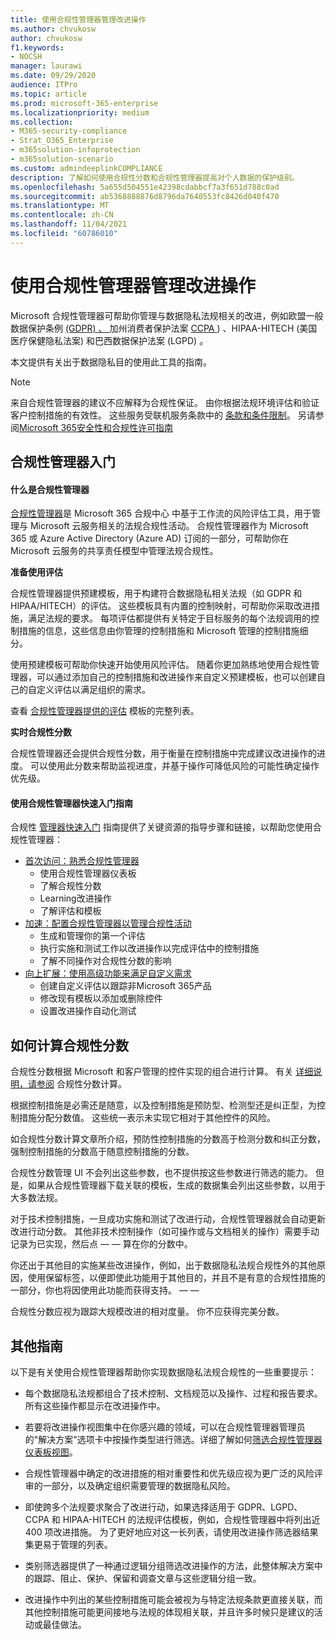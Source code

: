 ```yaml
---
title: 使用合规性管理器管理改进操作
ms.author: chvukosw
author: chvukosw
f1.keywords:
- NOCSH
manager: laurawi
ms.date: 09/29/2020
audience: ITPro
ms.topic: article
ms.prod: microsoft-365-enterprise
ms.localizationpriority: medium
ms.collection:
- M365-security-compliance
- Strat_O365_Enterprise
- m365solution-infoprotection
- m365solution-scenario
ms.custom: admindeeplinkCOMPLIANCE
description: 了解如何使用合规性分数和合规性管理器提高对个人数据的保护级别。
ms.openlocfilehash: 5a655d504551e42398cdabbcf7a3f651d788c0ad
ms.sourcegitcommit: ab5368888876d8796da7640553fc8426d040f470
ms.translationtype: MT
ms.contentlocale: zh-CN
ms.lasthandoff: 11/04/2021
ms.locfileid: "60786010"
---
```

# <a name="use-compliance-manager-to-manage-improvement-actions"></a>使用合规性管理器管理改进操作

Microsoft 合规性管理器可帮助你管理与数据隐私法规相关的改进，例如欧盟一般数据保护条例 [ (GDPR) 、 ](/compliance/regulatory/gdpr)加州消费者保护法案 [CCPA ](/compliance/regulatory/ccpa-faq)) 、HIPAA-HITECH (美国医疗保健隐私法案) 和巴西数据保护法案 (LGPD) 。

本文提供有关出于数据隐私目的使用此工具的指南。

> [!NOTE]
> 来自合规性管理器的建议不应解释为合规性保证。 由你根据法规环境评估和验证客户控制措施的有效性。 这些服务受联机服务条款中的 [条款和条件限制](https://go.microsoft.com/fwlink/?linkid=2108910)。 另请参阅[Microsoft 365安全性和合规性许可指南](/office365/servicedescriptions/microsoft-365-service-descriptions/microsoft-365-tenantlevel-services-licensing-guidance/microsoft-365-security-compliance-licensing-guidance#compliance-manager)

## <a name="getting-started-with-compliance-manager"></a>合规性管理器入门

#### <a name="what-is-compliance-manager"></a>什么是合规性管理器

[合规性管理器](../compliance/compliance-manager.md)是 Microsoft 365 合规中心 中基于工作流的风险评估工具，用于管理与 Microsoft 云服务相关的法规合规性活动。 合规性管理器作为 Microsoft 365 或 Azure Active Directory (Azure AD) 订阅的一部分，可帮助你在 Microsoft 云服务的共享责任模型中管理法规合规性。

**准备使用评估**

合规性管理器提供预建模板，用于构建[](../compliance/compliance-manager-assessments.md)符合数据隐私相关法规（如 GDPR 和 HIPAA/HITECH）的评估。 这些模板具有内置的控制映射，可帮助你采取改进措施，满足法规的要求。 每项评估都提供有关特定于目标服务的每个法规调用的控制措施的信息，这些信息由你管理的控制措施和 Microsoft 管理的控制措施细分。

使用预建模板可帮助你快速开始使用风险评估。 随着你更加熟练地使用合规性管理器，可以通过添加自己的控制措施和改进操作来自定义预建模板，也可以创建自己的自定义评估以满足组织的需求。

查看 [合规性管理器提供的评估](../compliance/compliance-manager-templates-list.md) 模板的完整列表。

**实时合规性分数**

合规性管理器还会提供合规性分数，用于衡量在控制措施中完成建议改进操作的进度。 可以使用此分数来帮助监视进度，并基于操作可降低风险的可能性确定操作优先级。

#### <a name="use-the-compliance-manager-quickstart-guide"></a>使用合规性管理器快速入门指南

合规性 [管理器快速入门](../compliance/compliance-manager-quickstart.md) 指南提供了关键资源的指导步骤和链接，以帮助您使用合规性管理器：

- [首次访问：熟悉合规性管理器](../compliance/compliance-manager-quickstart.md#first-visit-get-to-know-compliance-manager)
    - 使用合规性管理器仪表板
    - 了解合规性分数
    - Learning改进操作
    - 了解评估和模板
- [加速：配置合规性管理器以管理合规性活动](../compliance/compliance-manager-quickstart.md#ramping-up-configure-compliance-manager-to-manage-your-compliance-activities)
    - 生成和管理你的第一个评估
    - 执行实施和测试工作以改进操作以完成评估中的控制措施
    - 了解不同操作对合规性分数的影响
- [向上扩展：使用高级功能来满足自定义需求](../compliance/compliance-manager-quickstart.md#scaling-up-use-advanced-functionality-to-meet-your-custom-needs)
    - 创建自定义评估以跟踪非Microsoft 365产品
    - 修改现有模板以添加或删除控件
    - 设置改进操作自动化测试

## <a name="how-your-compliance-score-is-calculated"></a>如何计算合规性分数

合规性分数根据 Microsoft 和客户管理的控件实现的组合进行计算。 有关 [详细说明，请参阅](../compliance/compliance-score-calculation.md) 合规性分数计算。

根据控制措施是必需还是随意，以及控制措施是预防型、检测型还是纠正型，为控制措施分配分数值。 这些统一表示未实现它相对于其他控件的风险。

如合规性分数计算文章所介绍，预防性控制措施的分数高于检测分数和纠正分数，强制控制措施的分数高于随意控制措施的分数。

合规性分数管理 UI 不会列出这些参数，也不提供按这些参数进行筛选的能力。 但是，如果从合规性管理器下载关联的模板，生成的数据集会列出这些参数，以用于大多数法规。

对于技术控制措施，一旦成功实施和测试了改进行动，合规性管理器就会自动更新改进行动分数。 其他非技术控制操作（如可操作或与文档相关的操作）需要手动记录为已实现，然后点 &mdash; &mdash; 算在你的分数中。

你还出于其他目的实施某些改进操作，例如，出于数据隐私法规合规性外的其他原因，使用保留标签，以便即使此功能用于其他目的，并且不是有意的合规性措施的一部分，你也将因使用此功能而获得支持。 &mdash; &mdash;

合规性分数应视为跟踪大规模改进的相对度量。 你不应获得完美分数。

## <a name="additional-guidance"></a>其他指南

以下是有关使用合规性管理器帮助你实现数据隐私法规合规性的一些重要提示：

- 每个数据隐私法规都组合了技术控制、文档规范以及操作、过程和报告要求。 所有这些操作都显示在改进操作中。

- 若要将改进操作视图集中在你感兴趣的领域，可以在合规性管理器管理员的"解决方案"选项卡中按操作类型进行筛选。详细了解如何[筛选合规性管理器仪表板视图](../compliance/compliance-manager-setup.md#filtering-your-dashboard-view)。

- 合规性管理器中确定的改进措施的相对重要性和优先级应视为更广泛的风险评审的一部分，以及确定组织需要管理的数据隐私风险。

- 即使跨多个法规要求聚合了改进行动，如果选择适用于 GDPR、LGPD、CCPA 和 HIPAA-HITECH 的法规评估模板，例如，合规性管理器中将列出近 400 项改进措施。 为了更好地应对这一长列表，请使用改进操作筛选器结果集更易于管理的列表。

- 类别筛选器提供了一种通过逻辑分组筛选改进操作的方法，此整体解决方案中的跟踪、阻止、保护、保留和调查文章与这些逻辑分组一致。

- 改进操作中列出的某些控制措施可能会被视为与特定法规条款更直接关联，而其他控制措施可能更间接地与法规的体现相关联，并且许多时候只是建议的活动或最佳做法。